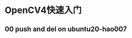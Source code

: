 <!--
 * @Author: zhanghao
 * @Date: 2022-11-04 08:52:37
 * @LastEditTime: 2022-12-18 21:32:17
 * @FilePath: /hao_learnOpenCV4/README.md
 * @Description: learning opencv4
-->
# OpenCV4快速入门
## 00 push and del on ubuntu20-hao007
